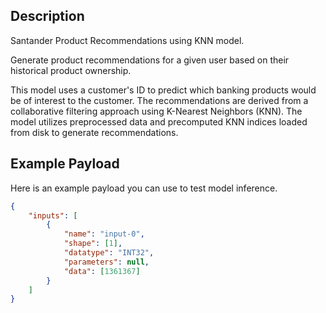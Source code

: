 ## Description

Santander Product Recommendations using KNN model.

Generate product recommendations for a given user based on their historical product ownership.

This model uses a customer's ID to predict which banking products would be of interest to the customer. The recommendations are derived from a collaborative filtering approach using K-Nearest Neighbors (KNN). The model utilizes preprocessed data and precomputed KNN indices loaded from disk to generate recommendations.

## Example Payload

Here is an example payload you can use to test model inference.

```json
{
    "inputs": [
        {
            "name": "input-0",
            "shape": [1],
            "datatype": "INT32",
            "parameters": null,
            "data": [1361367]
        }
    ]
}

```